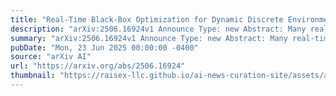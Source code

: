```yaml
---
title: "Real-Time Black-Box Optimization for Dynamic Discrete Environments Using Embedded Ising Machines"
description: "arXiv:2506.16924v1 Announce Type: new Abstract: Many real-time systems require the optimization of discrete variables. Black-box optimization (BBO) algorithms and multi-armed bandit (MAB) algorithms perform optimization by repeatedly taking actions and observing the corresponding instant rewards without any prior knowledge. Recently, a BBO method using an Ising machine has been proposed to find the best action that is represented by a combination of discrete values and maximizes the instant reward in static environments. In contrast, dynamic environments, where real-time systems operate, necessitate MAB algorithms that maximize the average reward over multiple trials. However, due to the enormous number of actions resulting from the combinatorial nature of discrete optimization, conventional MAB algorithms cannot effectively optimize dynamic, discrete environments. Here, we show a heuristic MAB method for dynamic, discrete environments by extending the BBO method, in which an Ising machine effectively explores the actions while considering interactions between variables and changes in dynamic environments. We demonstrate the dynamic adaptability of the proposed method in a wireless communication system with moving users."
summary: "arXiv:2506.16924v1 Announce Type: new Abstract: Many real-time systems require the optimization of discrete variables. Black-box optimization (BBO) algorithms and multi-armed bandit (MAB) algorithms perform optimization by repeatedly taking actions and observing the corresponding instant rewards without any prior knowledge. Recently, a BBO method using an Ising machine has been proposed to find the best action that is represented by a combination of discrete values and maximizes the instant reward in static environments. In contrast, dynamic environments, where real-time systems operate, necessitate MAB algorithms that maximize the average reward over multiple trials. However, due to the enormous number of actions resulting from the combinatorial nature of discrete optimization, conventional MAB algorithms cannot effectively optimize dynamic, discrete environments. Here, we show a heuristic MAB method for dynamic, discrete environments by extending the BBO method, in which an Ising machine effectively explores the actions while considering interactions between variables and changes in dynamic environments. We demonstrate the dynamic adaptability of the proposed method in a wireless communication system with moving users."
pubDate: "Mon, 23 Jun 2025 00:00:00 -0400"
source: "arXiv AI"
url: "https://arxiv.org/abs/2506.16924"
thumbnail: "https://raisex-llc.github.io/ai-news-curation-site/assets/arxiv.png"
---
```


